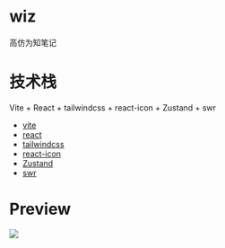 # wiz
高仿为知笔记

# 技术栈

Vite + React + tailwindcss + react-icon + Zustand + swr


- [vite](https://vitejs.dev/guide/)
- [react](https://reactjs.org/docs/getting-started.html)
- [tailwindcss](https://tailwindcss.com/docs/installation)
- [react-icon](https://react-icons.github.io/react-icons)
- [Zustand](https://zustand-demo.pmnd.rs/)
- [swr](https://swr.vercel.app/zh-CN)


# Preview

![](https://blog-img-1252233196.cos.ap-guangzhou.myqcloud.com/微信截图_20230113173225.png)

